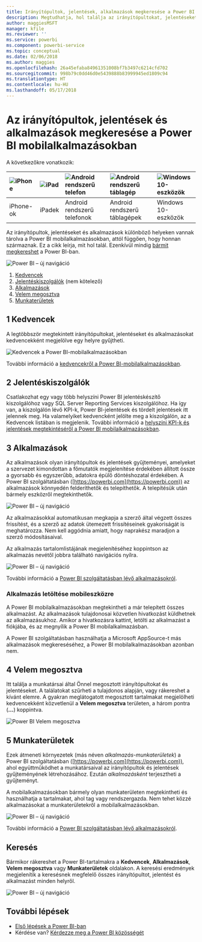 ```yaml
---
title: Irányítópultok, jelentések, alkalmazások megkeresése a Power BI mobilalkalmazásokban
description: Megtudhatja, hol találja az irányítópultokat, jelentéseket és alkalmazásokat a Power BI mobilalkalmazásokban, attól függően, hogy honnan származnak.
author: maggiesMSFT
manager: kfile
ms.reviewer: ''
ms.service: powerbi
ms.component: powerbi-service
ms.topic: conceptual
ms.date: 02/06/2018
ms.author: maggies
ms.openlocfilehash: 26a45efaba84961351008bf7b3497c6214cfd702
ms.sourcegitcommit: 998b79c0dd46d0e5439888b83999945ed1809c94
ms.translationtype: HT
ms.contentlocale: hu-HU
ms.lasthandoff: 05/17/2018
---
```

# <a name="find-your-dashboards-reports-and-apps-in-the-power-bi-mobile-apps"></a>Az irányítópultok, jelentések és alkalmazások megkeresése a Power BI mobilalkalmazásokban
A következőkre vonatkozik:

| ![iPhone](media/mobile-apps-find-content-mobile-devices/iphone-logo-50-px.png) | ![iPad](media/mobile-apps-find-content-mobile-devices/ipad-logo-50-px.png) | ![Android rendszerű telefon](media/mobile-apps-find-content-mobile-devices/android-phone-logo-50-px.png) | ![Android rendszerű táblagép](media/mobile-apps-find-content-mobile-devices/android-tablet-logo-50-px.png) | ![Windows 10-eszközök](media/mobile-apps-find-content-mobile-devices/win-10-logo-50-px.png) |
|:--- |:--- |:--- |:--- |:--- |
| iPhone-ok |iPadek |Android rendszerű telefonok |Android rendszerű táblagépek |Windows 10-eszközök |

Az irányítópultok, jelentéseket és alkalmazások különböző helyeken vannak tárolva a Power BI mobilalkalmazásokban, attól függően, hogy honnan származnak. Ez a cikk leírja, mit hol talál. Ezenkívül mindig [bármit megkereshet](mobile-apps-find-content-mobile-devices.md#search) a Power BI-ban. 

![Power BI – új navigáció](media/mobile-apps-find-content-mobile-devices/power-bi-mobile-find-content.png)

1. [Kedvencek](mobile-apps-find-content-mobile-devices.md#1-favorites)
2. [Jelentéskiszolgálók](mobile-apps-find-content-mobile-devices.md#2-report-servers) (nem kötelező)
3. [Alkalmazások](mobile-apps-find-content-mobile-devices.md#3-apps)
4. [Velem megosztva](mobile-apps-find-content-mobile-devices.md#4-shared-with-me)
5. [Munkaterületek](mobile-apps-find-content-mobile-devices.md#5-workspaces)

## <a name="1-favorites"></a>1 Kedvencek
A legtöbbször megtekintett irányítópultokat, jelentéseket és alkalmazásokat kedvencekként megjelölve egy helyre gyűjtheti. 

![Kedvencek a Power BI-mobilalkalmazásokban](media/mobile-apps-find-content-mobile-devices/power-bi-android-favorites-reports.png)

További információ a [kedvencekről a Power BI-mobilalkalmazásokban](mobile-apps-favorites.md).

## <a name="2-report-servers"></a>2 Jelentéskiszolgálók
Csatlakozhat egy vagy több helyszíni Power BI jelentéskészítő kiszolgálóhoz vagy SQL Server Reporting Services kiszolgálóhoz. Ha így van, a kiszolgálón lévő KPI-k, Power BI-jelentések és tördelt jelentések itt jelennek meg. Ha valamelyiket kedvencként jelölte meg a kiszolgálón, az a Kedvencek listában is megjelenik. További információ a [helyszíni KPI-k és jelentések megtekintéséről a Power BI mobilalkalmazásokban](mobile-app-ssrs-kpis-mobile-on-premises-reports.md).

## <a name="3-apps"></a>3 Alkalmazások
Az alkalmazások olyan irányítópultok és jelentések gyűjteményei, amelyeket a szervezet kimondottan a főmutatók megjelenítése érdekében állított össze a gyorsabb és egyszerűbb, adatokra épülő döntéshozatal érdekében. A Power BI szolgáltatásban ([https://powerbi.com](https://powerbi.com)) az alkalmazások könnyedén felderíthetők és telepíthetők. A telepítésük után bármely eszközről megtekinthetők. 

![Power BI – új navigáció](media/mobile-apps-find-content-mobile-devices/power-bi-apps-mobile-apps.png)

Az alkalmazásokkal automatikusan megkapja a szerző által végzett összes frissítést, és a szerző az adatok ütemezett frissítéseinek gyakoriságát is meghatározza. Nem kell aggódnia amiatt, hogy naprakész maradjon a szerző módosításaival.

Az alkalmazás tartalomlistájának megjelenítéséhez koppintson az alkalmazás nevétől jobbra található navigációs nyílra.

![Power BI – új navigáció](media/mobile-apps-find-content-mobile-devices/power-bi-it-spend-app-android.png)

További információ a [Power BI szolgáltatásban lévő alkalmazásokról](service-install-use-apps.md).

### <a name="get-an-app-on-a-mobile-device"></a>Alkalmazás letöltése mobileszközre
A Power BI mobilalkalmazásokban megtekintheti a már telepített összes alkalmazást. Az alkalmazások tulajdonosai közvetlen hivatkozást küldhetnek az alkalmazásukhoz. Amikor a hivatkozásra kattint, letölti az alkalmazást a fiókjába, és az megnyílik a Power BI mobilalkalmazásban. 

A Power BI szolgáltatásban használhatja a Microsoft AppSource-t más alkalmazások megkereséséhez, a Power BI mobilalkalmazásokban azonban nem. 

## <a name="4-shared-with-me"></a>4 Velem megosztva
Itt találja a munkatársai által Önnel megosztott irányítópultokat és jelentéseket. A találatokat szűrheti a tulajdonos alapján, vagy rákereshet a kívánt elemre. A gyakran meglátogatott megosztott tartalmakat megjelölheti kedvencekként közvetlenül a **Velem megosztva** területen, a három pontra (**...**) koppintva.

![Power BI Velem megosztva](media/mobile-apps-find-content-mobile-devices/power-bi-android-shared-fave.png)

## <a name="5-workspaces"></a>5 Munkaterületek
Ezek átmeneti környezetek (más néven *alkalmazás-munkaterületek*) a Power BI szolgáltatásban ([https://powerbi.com](https://powerbi.com)), ahol együttműködhet a munkatársaival az irányítópultok és jelentések gyűjteményének létrehozásához. Ezután *alkalmazásként* terjesztheti a gyűjteményt. 

A mobilalkalmazásokban bármely olyan munkaterületen megtekintheti és használhatja a tartalmakat, ahol tag vagy rendszergazda. Nem tehet közzé alkalmazásokat a munkaterületekről a mobilalkalmazásokban.

![Power BI – új navigáció](media/mobile-apps-find-content-mobile-devices/power-bi-mobile-workspaces-home-android.png)

További információ a [Power BI szolgáltatásban lévő alkalmazásokról](service-install-use-apps.md).

## <a name="search"></a>Keresés
Bármikor rákereshet a Power BI-tartalmakra a **Kedvencek**, **Alkalmazások**, **Velem megosztva** vagy **Munkaterületek** oldalakon. A keresési eredmények megjelenítik a keresésnek megfelelő összes irányítópultot, jelentést és alkalmazást minden helyről. 

![Power BI – új navigáció](media/mobile-apps-find-content-mobile-devices/power-bi-mobile-search.png)

## <a name="next-steps"></a>További lépések
* [Első lépések a Power BI-ban](service-get-started.md)
* Kérdése van? [Kérdezze meg a Power BI közösségét](http://community.powerbi.com/)


